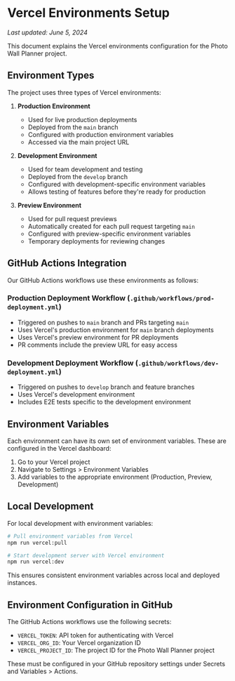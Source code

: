 # Vercel Environments Setup

*Last updated: June 5, 2024*

This document explains the Vercel environments configuration for the Photo Wall Planner project.

## Environment Types

The project uses three types of Vercel environments:

1. **Production Environment**
   - Used for live production deployments
   - Deployed from the `main` branch
   - Configured with production environment variables
   - Accessed via the main project URL

2. **Development Environment**
   - Used for team development and testing
   - Deployed from the `develop` branch
   - Configured with development-specific environment variables
   - Allows testing of features before they're ready for production

3. **Preview Environment**
   - Used for pull request previews
   - Automatically created for each pull request targeting `main`
   - Configured with preview-specific environment variables
   - Temporary deployments for reviewing changes

## GitHub Actions Integration

Our GitHub Actions workflows use these environments as follows:

### Production Deployment Workflow (`.github/workflows/prod-deployment.yml`)

- Triggered on pushes to `main` branch and PRs targeting `main`
- Uses Vercel's production environment for `main` branch deployments
- Uses Vercel's preview environment for PR deployments
- PR comments include the preview URL for easy access

### Development Deployment Workflow (`.github/workflows/dev-deployment.yml`)

- Triggered on pushes to `develop` branch and feature branches
- Uses Vercel's development environment
- Includes E2E tests specific to the development environment

## Environment Variables

Each environment can have its own set of environment variables. These are configured in the Vercel dashboard:

1. Go to your Vercel project
2. Navigate to Settings > Environment Variables
3. Add variables to the appropriate environment (Production, Preview, Development)

## Local Development

For local development with environment variables:

```bash
# Pull environment variables from Vercel
npm run vercel:pull

# Start development server with Vercel environment
npm run vercel:dev
```

This ensures consistent environment variables across local and deployed instances.

## Environment Configuration in GitHub

The GitHub Actions workflows use the following secrets:

- `VERCEL_TOKEN`: API token for authenticating with Vercel
- `VERCEL_ORG_ID`: Your Vercel organization ID
- `VERCEL_PROJECT_ID`: The project ID for the Photo Wall Planner project

These must be configured in your GitHub repository settings under Secrets and Variables > Actions. 